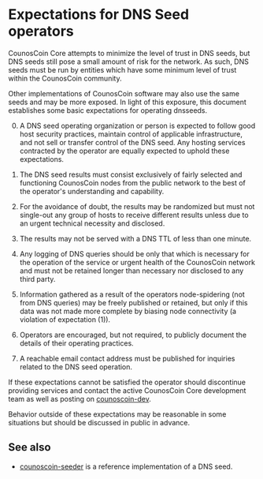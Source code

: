 Expectations for DNS Seed operators
====================================

CounosCoin Core attempts to minimize the level of trust in DNS seeds,
but DNS seeds still pose a small amount of risk for the network.
As such, DNS seeds must be run by entities which have some minimum
level of trust within the CounosCoin community.

Other implementations of CounosCoin software may also use the same
seeds and may be more exposed. In light of this exposure, this
document establishes some basic expectations for operating dnsseeds.

0. A DNS seed operating organization or person is expected to follow good
host security practices, maintain control of applicable infrastructure,
and not sell or transfer control of the DNS seed. Any hosting services
contracted by the operator are equally expected to uphold these expectations.

1. The DNS seed results must consist exclusively of fairly selected and
functioning CounosCoin nodes from the public network to the best of the
operator's understanding and capability.

2. For the avoidance of doubt, the results may be randomized but must not
single-out any group of hosts to receive different results unless due to an
urgent technical necessity and disclosed.

3. The results may not be served with a DNS TTL of less than one minute.

4. Any logging of DNS queries should be only that which is necessary
for the operation of the service or urgent health of the CounosCoin
network and must not be retained longer than necessary nor disclosed
to any third party.

5. Information gathered as a result of the operators node-spidering
(not from DNS queries) may be freely published or retained, but only
if this data was not made more complete by biasing node connectivity
(a violation of expectation (1)).

6. Operators are encouraged, but not required, to publicly document the
details of their operating practices.

7. A reachable email contact address must be published for inquiries
related to the DNS seed operation.

If these expectations cannot be satisfied the operator should
discontinue providing services and contact the active CounosCoin
Core development team as well as posting on
[counoscoin-dev](https://groups.google.com/forum/#!forum/counoscoin-dev).

Behavior outside of these expectations may be reasonable in some
situations but should be discussed in public in advance.

See also
----------
- [counoscoin-seeder](https://github.com/pooler/counoscoin-seeder) is a reference implementation of a DNS seed.
